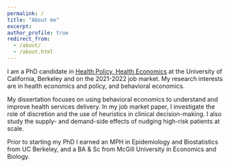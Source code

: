 ```yaml
---
permalink: /
title: "About me"
excerpt: 
author_profile: true
redirect_from: 
  - /about/
  - /about.html
---
```


I am a PhD candidate in [Health Policy, Health Economics](https://publichealth.berkeley.edu/academics/health-policy-and-management/health-policy-phd/) at the University of California, Berkeley and on the 2021-2022 job market. My research interests are in health economics and policy, and behavioral economics.

My dissertation focuses on using behavioral economics to understand and improve health services delivery. In my job market paper, I investigate the role of discretion and the use of heuristics in clinical decision-making. I also study the supply- and demand-side effects of nudging high-risk patients at scale.

Prior to starting my PhD I earned an MPH in Epidemiology and Biostatistics from UC Berkeley, and a BA & Sc from McGill University in Economics and Biology. 



